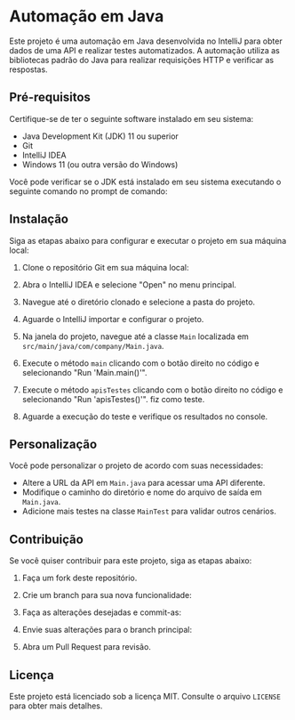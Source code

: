 # Automação em Java

Este projeto é uma automação em Java desenvolvida no IntelliJ para obter dados de uma API e realizar testes automatizados. A automação utiliza as bibliotecas padrão do Java para realizar requisições HTTP e verificar as respostas.

## Pré-requisitos

Certifique-se de ter o seguinte software instalado em seu sistema:

- Java Development Kit (JDK) 11 ou superior
- Git
- IntelliJ IDEA
- Windows 11 (ou outra versão do Windows)

Você pode verificar se o JDK está instalado em seu sistema executando o seguinte comando no prompt de comando:


## Instalação

Siga as etapas abaixo para configurar e executar o projeto em sua máquina local:

1. Clone o repositório Git em sua máquina local:

2. Abra o IntelliJ IDEA e selecione "Open" no menu principal.

3. Navegue até o diretório clonado e selecione a pasta do projeto.

4. Aguarde o IntelliJ importar e configurar o projeto.

5. Na janela do projeto, navegue até a classe `Main` localizada em `src/main/java/com/company/Main.java`.

6. Execute o método `main` clicando com o botão direito no código e selecionando "Run 'Main.main()'".
7. Execute o método `apisTestes` clicando com o botão direito no código e selecionando "Run 'apisTestes()'". fiz como teste. 
8. Aguarde a execução do teste e verifique os resultados no console.

## Personalização

Você pode personalizar o projeto de acordo com suas necessidades:

- Altere a URL da API em `Main.java` para acessar uma API diferente.
- Modifique o caminho do diretório e nome do arquivo de saída em `Main.java`.
- Adicione mais testes na classe `MainTest` para validar outros cenários.

## Contribuição

Se você quiser contribuir para este projeto, siga as etapas abaixo:

1. Faça um fork deste repositório.

2. Crie um branch para sua nova funcionalidade:


3. Faça as alterações desejadas e commit-as:

4. Envie suas alterações para o branch principal:

5. Abra um Pull Request para revisão.

## Licença

Este projeto está licenciado sob a licença MIT. Consulte o arquivo `LICENSE` para obter mais detalhes.








